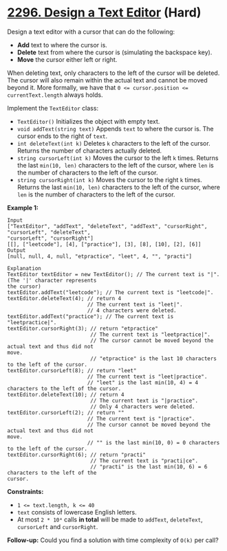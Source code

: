 # [2296. Design a Text Editor][link] (Hard)

[link]: https://leetcode.com/problems/design-a-text-editor/

Design a text editor with a cursor that can do the following:

- **Add** text to where the cursor is.
- **Delete** text from where the cursor is (simulating the backspace key).
- **Move** the cursor either left or right.

When deleting text, only characters to the left of the cursor will be deleted. The cursor will also
remain within the actual text and cannot be moved beyond it. More formally, we have that `0 <=
cursor.position <= currentText.length` always holds.

Implement the `TextEditor` class:

- `TextEditor()` Initializes the object with empty text.
- `void addText(string text)` Appends `text` to where the cursor is. The cursor ends to the right of
`text`.
- `int deleteText(int k)` Deletes `k` characters to the left of the cursor. Returns the number of
characters actually deleted.
- `string cursorLeft(int k)` Moves the cursor to the left `k` times. Returns the last `min(10, len)`
characters to the left of the cursor, where `len` is the number of characters to the left of the
cursor.
- `string cursorRight(int k)` Moves the cursor to the right `k` times. Returns the last `min(10,
len)` characters to the left of the cursor, where `len` is the number of characters to the left of
the cursor.

**Example 1:**

```
Input
["TextEditor", "addText", "deleteText", "addText", "cursorRight", "cursorLeft", "deleteText",
"cursorLeft", "cursorRight"]
[[], ["leetcode"], [4], ["practice"], [3], [8], [10], [2], [6]]
Output
[null, null, 4, null, "etpractice", "leet", 4, "", "practi"]

Explanation
TextEditor textEditor = new TextEditor(); // The current text is "|". (The '|' character represents
the cursor)
textEditor.addText("leetcode"); // The current text is "leetcode|".
textEditor.deleteText(4); // return 4
                          // The current text is "leet|".
                          // 4 characters were deleted.
textEditor.addText("practice"); // The current text is "leetpractice|".
textEditor.cursorRight(3); // return "etpractice"
                           // The current text is "leetpractice|".
                           // The cursor cannot be moved beyond the actual text and thus did not
move.
                           // "etpractice" is the last 10 characters to the left of the cursor.
textEditor.cursorLeft(8); // return "leet"
                          // The current text is "leet|practice".
                          // "leet" is the last min(10, 4) = 4 characters to the left of the cursor.
textEditor.deleteText(10); // return 4
                           // The current text is "|practice".
                           // Only 4 characters were deleted.
textEditor.cursorLeft(2); // return ""
                          // The current text is "|practice".
                          // The cursor cannot be moved beyond the actual text and thus did not
move.
                          // "" is the last min(10, 0) = 0 characters to the left of the cursor.
textEditor.cursorRight(6); // return "practi"
                           // The current text is "practi|ce".
                           // "practi" is the last min(10, 6) = 6 characters to the left of the
cursor.
```

**Constraints:**

- `1 <= text.length, k <= 40`
- `text` consists of lowercase English letters.
- At most `2 * 10⁴` calls **in total** will be made to `addText`, `deleteText`, `cursorLeft` and
`cursorRight`.

**Follow-up:** Could you find a solution with time complexity of `O(k)` per call?
